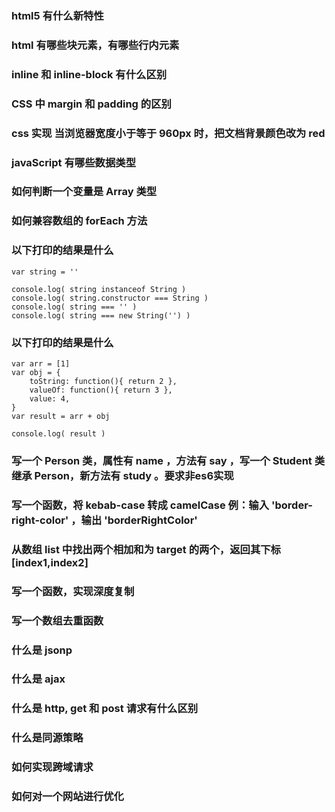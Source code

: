 ### html5 有什么新特性

### html 有哪些块元素，有哪些行内元素

### inline 和 inline-block 有什么区别

### CSS 中 margin 和 padding 的区别

### css 实现 当浏览器宽度小于等于 960px 时，把文档背景颜色改为 red

### javaScript 有哪些数据类型

### 如何判断一个变量是 Array 类型

### 如何兼容数组的 forEach 方法

### 以下打印的结果是什么
```
var string = ''

console.log( string instanceof String )
console.log( string.constructor === String )
console.log( string === '' )
console.log( string === new String('') )
```

### 以下打印的结果是什么
```
var arr = [1]
var obj = {
    toString: function(){ return 2 },
    valueOf: function(){ return 3 },
    value: 4,
}
var result = arr + obj

console.log( result )
```

### 写一个 Person 类，属性有 name ，方法有 say ，写一个 Student 类继承 Person，新方法有 study 。要求非es6实现

### 写一个函数，将 kebab-case 转成 camelCase 例：输入 'border-right-color' ，输出 'borderRightColor'

### 从数组 list 中找出两个相加和为 target 的两个，返回其下标 [index1,index2]

### 写一个函数，实现深度复制

### 写一个数组去重函数

### 什么是 jsonp

### 什么是 ajax

### 什么是 http, get 和 post 请求有什么区别

### 什么是同源策略

### 如何实现跨域请求

### 如何对一个网站进行优化
